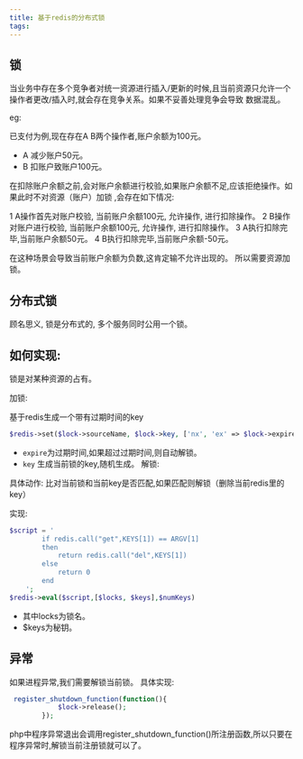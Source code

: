 ```yaml
---
title: 基于redis的分布式锁
tags:
---
```


## 锁
当业务中存在多个竞争者对统一资源进行插入/更新的时候,且当前资源只允许一个操作者更改/插入时,就会存在竞争关系。如果不妥善处理竞争会导致
数据混乱。

eg:

已支付为例,现在存在A B两个操作者,账户余额为100元。

- A 减少账户50元。
- B 扣账户致账户100元。

在扣除账户余额之前,会对账户余额进行校验,如果账户余额不足,应该拒绝操作。如果此时不对资源（账户）加锁 ,会存在如下情况:

1 A操作首先对账户校验, 当前账户余额100元, 允许操作, 进行扣除操作。
2 B操作对账户进行校验, 当前账户余额100元, 允许操作, 进行扣除操作。
3 A执行扣除完毕,当前账户余额50元。
4 B执行扣除完毕,当前账户余额-50元。


在这种场景会导致当前账户余额为负数,这肯定输不允许出现的。
所以需要资源加锁。


## 分布式锁

顾名思义, 锁是分布式的, 多个服务同时公用一个锁。


## 如何实现:


锁是对某种资源的占有。

加锁:

基于redis生成一个带有过期时间的key

```php
$redis->set($lock->sourceName, $lock->key, ['nx', 'ex' => $lock->expire])

```
- `expire`为过期时间,如果超过过期时间,则自动解锁。
- `key` 生成当前锁的key,随机生成。
解锁:

具体动作: 比对当前锁和当前key是否匹配,如果匹配则解锁（删除当前redis里的key）

实现:

```php
$script = '
        if redis.call("get",KEYS[1]) == ARGV[1]
        then
            return redis.call("del",KEYS[1])
        else
            return 0
        end
    ';
$redis->eval($script,[$locks, $keys],$numKeys)
```
- 其中locks为锁名。
- $keys为秘钥。

## 异常

如果进程异常,我们需要解锁当前锁。
具体实现:

```php
 register_shutdown_function(function(){
            $lock->release();
        });
```

php中程序异常退出会调用register_shutdown_function()所注册函数,所以只要在程序异常时,解锁当前注册锁就可以了。



